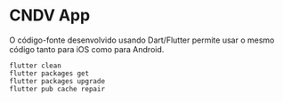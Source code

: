 # CNDV App
O código-fonte desenvolvido usando Dart/Flutter permite usar o mesmo código tanto para iOS como para Android.

```
flutter clean
flutter packages get
flutter packages upgrade
flutter pub cache repair
```